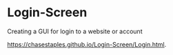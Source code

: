 # Login-Screen
Creating a GUI for login to a website or account

https://chasestaples.github.io/Login-Screen/Login.html.
